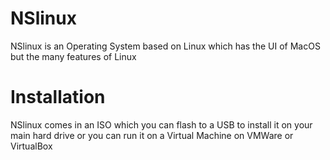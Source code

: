 # NSlinux
NSlinux is an Operating System based on Linux which has the UI of MacOS but the many features of Linux
# Installation
NSlinux comes in an ISO which you can flash to a USB to install it on your main hard drive or you can run it on a Virtual Machine on VMWare or VirtualBox
